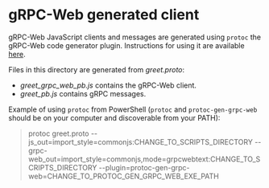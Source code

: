 # gRPC-Web generated client

gRPC-Web JavaScript clients and messages are generated using `protoc` the gRPC-Web code generator plugin. Instructions for using it are available [here](https://github.com/grpc/grpc-web#code-generator-plugin).

Files in this directory are generated from *greet.proto*:

* *greet_grpc_web_pb.js* contains the gRPC-Web client.
* *greet_pb.js* contains gRPC messages.

Example of using `protoc` from PowerShell (`protoc` and `protoc-gen-grpc-web` should be on your computer and discoverable from your PATH):

> protoc greet.proto --js_out=import_style=commonjs:CHANGE_TO_SCRIPTS_DIRECTORY --grpc-web_out=import_style=commonjs,mode=grpcwebtext:CHANGE_TO_SCRIPTS_DIRECTORY --plugin=protoc-gen-grpc-web=CHANGE_TO_PROTOC_GEN_GRPC_WEB_EXE_PATH
